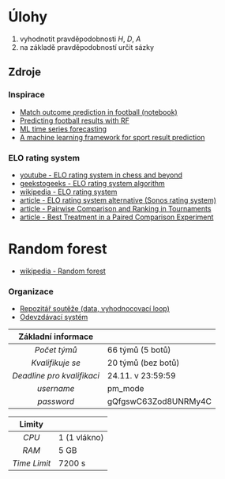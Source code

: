 # Úlohy
1) vyhodnotit pravděpodobnosti _H_, _D_, _A_
2) na základě pravděpodobností určit sázky

## Zdroje
### Inspirace
- [Match outcome prediction in football (notebook)](https://www.kaggle.com/airback/match-outcome-prediction-in-football/notebook)
- [Predicting football results with RF](https://medium.com/@nicholasutikal/predict-football-results-with-random-forest-c3e6f6e2ee58)
- [ML time series forecasting](https://towardsdatascience.com/ml-time-series-forecasting-the-right-way-cbf3678845ff)
- [A machine learning framework for sport result prediction](https://www.sciencedirect.com/science/article/pii/S2210832717301485)
### ELO rating system
- [youtube - ELO rating system in chess and beyond](https://www.youtube.com/watch?v=AsYfbmp0To0)
- [geekstogeeks - ELO rating system algorithm](https://www.geeksforgeeks.org/elo-rating-algorithm/)
- [wikipedia - ELO rating system](https://en.wikipedia.org/wiki/Elo_rating_system)
- [article - ELO rating system alternative (Sonos rating system)](https://en.chessbase.com/post/the-sonas-rating-formula-better-than-elo)
- [article - Pairwise Comparison and Ranking in Tournaments](./Sources/.Files/pairwise_comparison_and_ranking_in_tournaments.pdf)
- [article - Best Treatment in a Paired Comparison Experiment](./Sources/.Files/best_treatment_in_a_paired_comparison_experiment.pdf)

# Random forest
- [wikipedia - Random forest](https://en.wikipedia.org/wiki/Random_forest)

### Organizace
- [Repozitář soutěže (data, vyhodnocovací loop)](https://github.com/IDA-CTU/hackathon/)
- [Odevzdávací systém](http://hyperion.felk.cvut.cz:8081/)


| __Základní informace__ | |
|:--------------:|------------------|
| _Počet týmů_ | 66 týmů (5 botů) |
| _Kvalifikuje se_ |  20 týmů (bez botů) |
| _Deadline pro kvalifikaci_ |  24.11. v 23:59:59 |
| _username_ | pm_mode |
| _password_ | gQfgswC63Zod8UNRMy4C |

| __Limity__ | |
|:----------:|---|
| _CPU_ | 1 (1 vlákno) |
| _RAM_ | 5 GB |
| _Time Limit_ | 7200 s |
